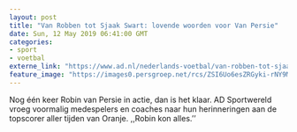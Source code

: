 ```yaml
---
layout: post
title: "Van Robben tot Sjaak Swart: lovende woorden voor Van Persie"
date: Sun, 12 May 2019 06:41:00 GMT
categories: 
- sport 
- voetbal 
externe_link: "https://www.ad.nl/nederlands-voetbal/van-robben-tot-sjaak-swart-lovende-woorden-voor-van-persie~a9bd4801/"
feature_image: "https://images0.persgroep.net/rcs/ZSI6Uo6esZRGyki-rNY9MOzihtY/diocontent/101130381/_fitwidth/400/?appId=21791a8992982cd8da851550a453bd7f&quality=0.7"
---
```


Nog één keer Robin van Persie in actie, dan is het klaar. AD Sportwereld vroeg voormalig medespelers en coaches naar hun herinneringen aan de topscorer aller tijden van Oranje. ,,Robin kon alles.’’
